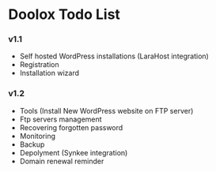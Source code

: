 Doolox Todo List
================

### v1.1 ###

* Self hosted WordPress installations (LaraHost integration)
* Registration
* Installation wizard

### v1.2 ###

* Tools (Install New WordPress website on FTP server)
* Ftp servers management
* Recovering forgotten password
* Monitoring
* Backup
* Depolyment (Synkee integration)
* Domain renewal reminder